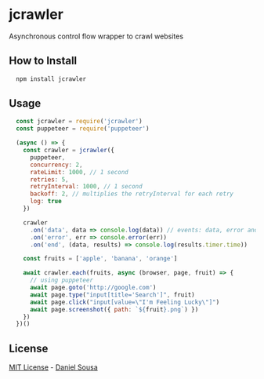# jcrawler

Asynchronous control flow wrapper to crawl websites

## How to Install

```bash
  npm install jcrawler
```

## Usage

```javascript
  const jcrawler = require('jcrawler')
  const puppeteer = require('puppeteer')

  (async () => {
    const crawler = jcrawler({
      puppeteer,
      concurrency: 2,
      rateLimit: 1000, // 1 second
      retries: 5,
      retryInterval: 1000, // 1 second
      backoff: 2, // multiplies the retryInterval for each retry
      log: true
    })

    crawler
      .on('data', data => console.log(data)) // events: data, error and end
      .on('error', err => console.error(err))
      .on('end', (data, results) => console.log(results.timer.time))

    const fruits = ['apple', 'banana', 'orange']

    await crawler.each(fruits, async (browser, page, fruit) => {
      // using puppeteer
      await page.goto('http://google.com')
      await page.type("input[title='Search']", fruit)
      await page.click("input[value=\"I'm Feeling Lucky\"]")
      await page.screenshot({ path: `${fruit}.png`) })
    })
  })()
```

## License

[MIT License](README.md) - [Daniel Sousa](https://github.com/danielfsousa)
